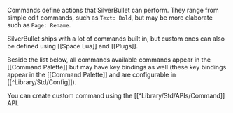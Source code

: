 Commands define actions that SilverBullet can perform. They range from simple edit commands, such as `Text: Bold`, but may be more elaborate such as `Page: Rename`. 

SilverBullet ships with a lot of commands built in, but custom ones can also be defined using [[Space Lua]] and [[Plugs]].

Beside the list below, all commands available commands appear in the [[Command Palette]] but may have key bindings as well (these key bindings appear in the [[Command Palette]] and are configurable in [[^Library/Std/Config]]).

You can create custom command using the [[^Library/Std/APIs/Command]] API.
